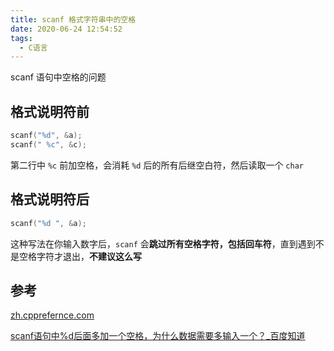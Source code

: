 ```yaml
---
title: scanf 格式字符串中的空格
date: 2020-06-24 12:54:52
tags:
  - C语言
---
```


scanf 语句中空格的问题

## 格式说明符前

```c
scanf("%d", &a);
scanf(" %c", &c);
```

第二行中 `%c` 前加空格，会消耗 `%d` 后的所有后继空白符，然后读取一个 `char`

## 格式说明符后

```c
scanf("%d ", &a);
```

这种写法在你输入数字后，`scanf` 会**跳过所有空格字符，包括回车符**，直到遇到不是空格字符才退出，**不建议这么写**

## 参考

[zh.cpprefernce.com](https://zh.cppreference.com/w/c/io/fscanf)

[scanf语句中%d后面多加一个空格，为什么数据需要多输入一个？_百度知道](https://zhidao.baidu.com/question/620629950137762012.html)